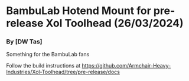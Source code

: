 # BambuLab Hotend Mount for pre-release Xol Toolhead (26/03/2024)
### By [DW Tas]
Something for the BambuLab fans

Follow the build instructions at https://github.com/Armchair-Heavy-Industries/Xol-Toolhead/tree/pre-release/docs
